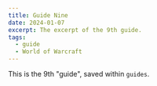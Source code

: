 ```yaml
---
title: Guide Nine
date: 2024-01-07
excerpt: The excerpt of the 9th guide.
tags:
  - guide
  - World of Warcraft
---
```


This is the 9th "guide", saved within `guides`.